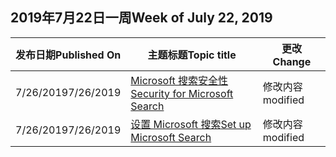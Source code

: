 <!-- This file is generated automatically each week. Changes made to this file will be overwritten.-->




## <a name="week-of-july-22-2019"></a><span data-ttu-id="00d27-101">2019年7月22日一周</span><span class="sxs-lookup"><span data-stu-id="00d27-101">Week of July 22, 2019</span></span>


| <span data-ttu-id="00d27-102">发布日期</span><span class="sxs-lookup"><span data-stu-id="00d27-102">Published On</span></span> |<span data-ttu-id="00d27-103">主题标题</span><span class="sxs-lookup"><span data-stu-id="00d27-103">Topic title</span></span> | <span data-ttu-id="00d27-104">更改</span><span class="sxs-lookup"><span data-stu-id="00d27-104">Change</span></span> |
|------|------------|--------|
| <span data-ttu-id="00d27-105">7/26/2019</span><span class="sxs-lookup"><span data-stu-id="00d27-105">7/26/2019</span></span> | [<span data-ttu-id="00d27-106">Microsoft 搜索安全性</span><span class="sxs-lookup"><span data-stu-id="00d27-106">Security for Microsoft Search</span></span>](/MicrosoftSearch/security) | <span data-ttu-id="00d27-107">修改内容</span><span class="sxs-lookup"><span data-stu-id="00d27-107">modified</span></span> |
| <span data-ttu-id="00d27-108">7/26/2019</span><span class="sxs-lookup"><span data-stu-id="00d27-108">7/26/2019</span></span> | [<span data-ttu-id="00d27-109">设置 Microsoft 搜索</span><span class="sxs-lookup"><span data-stu-id="00d27-109">Set up Microsoft Search</span></span>](/MicrosoftSearch/setup-microsoft-search) | <span data-ttu-id="00d27-110">修改内容</span><span class="sxs-lookup"><span data-stu-id="00d27-110">modified</span></span> |

